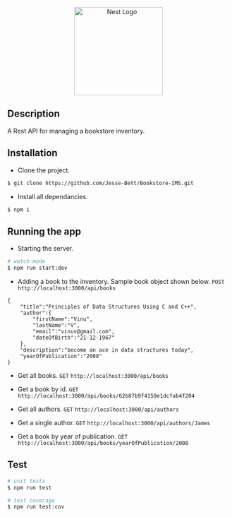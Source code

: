 <p align="center">
  <a href="http://nestjs.com/" target="blank"><img src="https://nestjs.com/img/logo-small.svg" width="200" alt="Nest Logo" /></a>
</p>


## Description

A Rest API for managing a bookstore inventory.

## Installation

- Clone the project.    
```bash 
$ git clone https://github.com/Jesse-Bett/Bookstore-IMS.git 
```  

- Install all dependancies.


```bash
$ npm i
```

## Running the app

- Starting the server.

```bash
# watch mode
$ npm run start:dev
```

- Adding a book to the inventory. Sample book object shown below.
``` POST ``` ``` http://localhost:3000/api/books```

```
{
    "title":"Principles of Data Structures Using C and C++",
    "author":{
        "firstName":"Vinu",
        "lastName":"V",
        "email":"vinuv@gmail.com",
        "dateOfBirth":"21-12-1967"
    },
    "description":"become an ace in data structures today",
    "yearOfPublication":"2008"
}
```

- Get all books.
```GET``` ```http://localhost:3000/api/books```


- Get a book by id.
```GET``` ```http://localhost:3000/api/books/62b87b9f4159e1dcfab4f204```

- Get all authors.
```GET``` ```http://localhost:3000/api/authors```

- Get a single author.
```GET``` ```http://localhost:3000/api/authors/James```

- Get a book by year of publication.
```GET``` ```http://localhost:3000/api/books/yearOfPublication/2008```

## Test

```bash
# unit tests
$ npm run test

# test coverage
$ npm run test:cov
```

